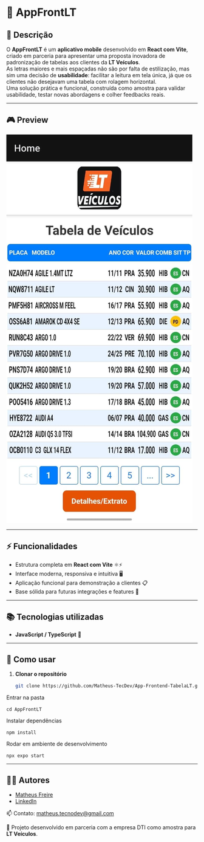 # 📱 AppFrontLT  

## 📖 Descrição  

O **AppFrontLT** é um **aplicativo mobile** desenvolvido em **React com Vite**, criado em parceria para apresentar uma proposta inovadora de padronização de tabelas aos clientes da **LT Veículos**.  
As letras maiores e mais espaçadas não são por falta de estilização, mas sim uma decisão de **usabilidade**: facilitar a leitura em tela única, já que os clientes não desejavam uma tabela com rolagem horizontal.  
Uma solução prática e funcional, construída como amostra para validar usabilidade, testar novas abordagens e colher feedbacks reais.  

---

## 🎮 Preview  

![Preview do Projeto](assets/images/AppTabLT.jpg)   

---

## ⚡ Funcionalidades  

- Estrutura completa em **React com Vite** ⚛️⚡  
- Interface moderna, responsiva e intuitiva 🖥️  
- Aplicação funcional para demonstração a clientes 📋  
- Base sólida para futuras integrações e features 🚀  

---

## 📚 Tecnologias utilizadas  

- **JavaScript / TypeScript** 🔷

---

## 🚀 Como usar  

1. **Clonar o repositório**  

   ```bash
   git clone https://github.com/Matheus-TecDev/App-Frontend-TabelaLT.git
   
Entrar na pasta

	cd AppFrontLT
Instalar dependências

	npm install
	
Rodar em ambiente de desenvolvimento

	npx expo start
	
---	
	
## 👨‍💻 Autores

- [Matheus Freire](https://github.com/Matheus-TecDev)  
- [LinkedIn](https://www.linkedin.com/in/matheus-freire-martins-da-costa-318622376/) 
 
📫 Contato: matheus.tecnodev@gmail.com  

🤝 Projeto desenvolvido em parceria com a empresa DTI como amostra para **LT Veículos**.